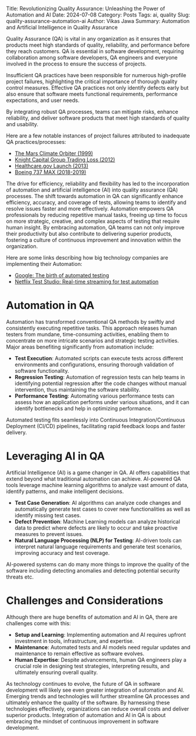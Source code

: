 Title: Revolutionizing Quality Assurance: Unleashing the Power of Automation and AI
Date: 2024-07-08
Category: Posts 
Tags: ai, quality
Slug: quality-assurance-automation-ai
Author: Vikas Jawa
Summary: Automation and Artificial Intelligence in Quality Assurance

Quality Assurance (QA) is vital in any organization as it ensures that products meet high standards of quality, reliability, and performance before they reach customers. QA is essential in software development, requiring collaboration among software developers, QA engineers and everyone involved in the process to ensure the success of projects.

Insufficient QA practices have been responsible for numerous high-profile project failures, highlighting the critical importance of thorough quality control measures. Effective QA practices not only identify defects early but also ensure that software meets functional requirements, performance expectations, and user needs. 

By integrating robust QA processes, teams can mitigate risks, enhance reliability, and deliver software products that meet high standards of quality and usability.

Here are a few notable instances of project failures attributed to inadequate QA practices/processes:

- [The Mars Climate Orbiter (1999)](https://www.jpl.nasa.gov/news/mars-climate-orbiter-team-finds-likely-cause-of-loss)
- [Knight Capital Group Trading Loss (2012)](https://www.forbes.com/sites/steveschaefer/2012/08/02/knight-capital-trading-disaster-carries-440-million-price-tag/)
- [Healthcare.gov Launch (2013)](https://d3.harvard.edu/platform-rctom/submission/the-failed-launch-of-www-healthcare-gov/)
- [Boeing 737 MAX (2018-2019)](https://boeing.mediaroom.com/2019-04-04-Boeing-CEO-Dennis-Muilenburg-Addresses-the-Ethiopian-Airlines-Flight-302-Preliminary-Report)

The drive for efficiency, reliability and flexibility has led to the incorporation of automation and artificial intelligence (AI) into quality assurance (QA) processes. The shift towards automation in QA can significantly enhance efficiency, accuracy, and coverage of tests, allowing teams to identify and resolve issues faster and more effectively. Automation empowers QA professionals by reducing repetitive manual tasks, freeing up time to focus on more strategic, creative, and complex aspects of testing that require human insight. By embracing automation, QA teams can not only improve their productivity but also contribute to delivering superior products, fostering a culture of continuous improvement and innovation within the organization.

Here are some links describing how big technology companies are implementing their Automation:

- [Google: The birth of automated testing](https://itrevolution.com/articles/case-study-automated-testing-google/)
- [Netflix Test Studio: Real-time streaming for test automation](https://netflixtechblog.com/nts-real-time-streaming-for-test-automation-7cb000e933a1)

# Automation in QA

Automation has transformed conventional QA methods by swiftly and consistently executing repetitive tasks. This approach releases human testers from mundane, time-consuming activities, enabling them to concentrate on more intricate scenarios and strategic testing activities. 
Major areas benefiting significantly from automation include:

- **Test Execution**: Automated scripts can execute tests across different environments and configurations, ensuring thorough validation of software functionality.
- **Regression Testing**: Automation of regression tests can help teams in identifying potential regression after the code changes without manual intervention, thus maintaining the software stability.
- **Performance Testing**: Automating various performance tests can assess how an application performs under various situations, and it can identify bottlenecks and help in optimizing performance.

Automated testing fits seamlessly into Continuous Integration/Continuous Deployment (CI/CD) pipelines, facilitating rapid feedback loops and faster delivery.

# Leveraging AI in QA

Artificial Intelligence (AI) is a game changer in QA.  AI offers capabilities that extend beyond what traditional automation can achieve. AI-powered QA tools leverage machine learning algorithms to analyze vast amount of data, identify patterns, and make intelligent decisions. 

- **Test Case Generation**: AI algorithms can analyze code changes and automatically generate test cases to cover new functionalities as well as identify missing test cases.
- **Defect Prevention**: Machine Learning models can analyze historical data to predict where defects are likely to occur and take proactive measures to prevent issues.
- **Natural Language Processing (NLP) for Testing**: AI-driven tools can interpret natural language requirements and generate test scenarios, improving accuracy and test coverage.

AI-powered systems can do many more things to improve the quality of the software including detecting anomalies and detecting potential security threats etc.

# Challenges and Considerations

Although there are huge benefits of automation and AI in QA, there are challenges come with this:

- **Setup and Learning**: Implementing automation and AI requires upfront investment in tools, infrastructure, and expertise.
- **Maintenance**: Automated tests and AI models need regular updates and maintenance to remain effective as software evolves.
- **Human Expertise**: Despite advancements, human QA engineers play a crucial role in designing test strategies, interpreting results, and ultimately ensuring overall quality.

As technology continues to evolve, the future of QA in software development will likely see even greater integration of automation and AI. Emerging trends and technologies will further streamline QA processes and ultimately enhance the quality of the software. By harnessing these technologies effectively, organizations can reduce overall costs and deliver superior products. Integration of automation and AI in QA is about embracing the mindset of continuous improvement in software development.

